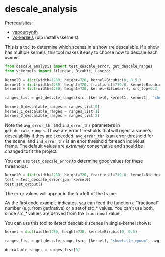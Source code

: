 # descale_analysis

Prerequisites:

- [vapoursynth](https://github.com/vapoursynth/vapoursynth)
- [vs-kernels](https://github.com/Jaded-Encoding-Thaumaturgy/vs-kernels) (pip install vskernels)

This is a tool to determine which scenes in a show are descalable. If a show has multiple kernels, this tool makes it easy to choose how to descale each scene.

```py
from descale_analysis import test_descale_error, get_descale_ranges
from vskernels import Bilinear, Bicubic, Lanczos

kernel0 = dict(width=1280, height=720, kernel=Bicubic(0, 0.5))
kernel1 = dict(width=1280, height=720, fractional=719.8, kernel=Bicubic(0, 1))
kernel2 = dict(width=1280, height=720, kernel=Bilinear(), src_top=0.2, src_height=719.6, src_left=0.2, src_width=1279.6)

ranges_list = get_descale_ranges(src, [kernel0, kernel1, kernel2], "showtitle_epnum", avg_error_thr=0.015, ind_error_thr=0.02)

kernel_0_descalable_ranges = ranges_list[0]
kernel_1_descalable_ranges = ranges_list[1]
kernel_2_descalable_ranges = ranges_list[2]
```

Note the `avg_error_thr` and `ind_error_thr` parameters in `get_descale_ranges`. Those are error thresholds that will reject a scene's descalability if they are exceeded. `avg_error_thr` is an error threshold for the scene, and `ind_error_thr` is an error threshold for each individual frame. The default values are *extremely* conservative and should be changed to fit the project.

You can use `test_descale_error` to determine good values for these thresholds:

```py
kernel0 = dict(width=1280, height=720, fractional=719.8, kernel=Bicubic(0, 0.5))
test = test_descale_error(jpn, kernel0)
test.set_output()
```

The error values will appear in the top left of the frame.

As the first code example indicates, you can feed the function a "fractional" number (e.g. from getfnative) or a set of src_\* values. You can't use both, since src_\* values are derived from the `fractional` value.

You can use this tool to detect desclable scenes in single-kernel shows:

```py
kernel = dict(width=1280, height=720, kernel=Bicubic(0, 0.5))

ranges_list = get_descale_ranges(src, [kernel], "showtitle_epnum", avg_error_thr=0.015, ind_error_thr=0.02)

descalable_ranges = ranges_list[0]
```
